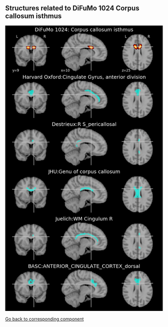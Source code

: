 


## Structures related to DiFuMo 1024 Corpus callosum isthmus

![587](587.jpg "Structures related to DiFuMo 1024 Corpus callosum isthmus")

[Go back to corresponding component](https://parietal-inria.github.io/DiFuMo/1024/html/587.html)